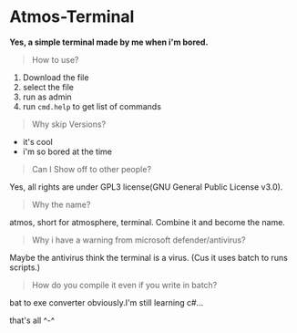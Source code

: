 # Atmos-Terminal
**Yes, a simple terminal made by me when i'm bored.**

> How to use?
1. Download the file
2. select the file
3. run as admin
4. run `cmd.help` to get list of commands


> Why skip Versions?
- it's cool
- i'm so bored at the time


> Can I Show off to other people?

Yes, all rights are under GPL3 license(GNU General Public License v3.0).


> Why the name?

atmos, short for atmosphere, terminal. Combine it and become the name.


> Why i have a warning from microsoft defender/antivirus?

Maybe the antivirus think the terminal is a virus. (Cus it uses batch to runs scripts.)


> How do you compile it even if you write in batch?

bat to exe converter obviously.I'm still learning c#...








that's all ^-^

